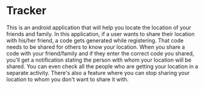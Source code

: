 # Tracker
This is an android application that will help you locate the location of your friends and family. In this application, if a user wants to share their location with his/her friend, a code gets generated while registering. That code needs to be shared for others to know your location. When you share a code with your friend/family and if they enter the correct code you shared, you'll get a notification stating the person with whom your location will be shared. You can even check all the people who are getting your location in a separate activity. There's also a feature where you can stop sharing your location to whom you don't want to share it with.    
